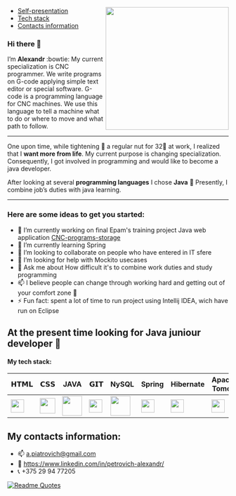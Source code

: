 <p align = "right" >
   <img align = "right" src ="https://i.imgur.com/oIXjACX.gif"" height ="280px">

* [Self-presentation](#presentation)
* [Tech stack](#stack)
* [Contacts information](#contacts)
<a name="presentation"></a>  
### Hi there 👋
I’m **Alexandr** :bowtie: My current specialization is CNC programmer. We write programs on G-code applying simple text editor or special software. G-code is a programming language for CNC machines. We use this language to tell a machine what to do or where to move and what path to follow.
___
One upon time, while tightening :wrench: a regular nut for 32:nut_and_bolt: at work, I realized that I **want more from life**. My current purpose is changing specialization. Consequently, I got involved in programming and would like to become a java developer.

After looking at several **programming languages** I chose **Java** :100: Presently, I combine job’s duties with java learning.
___

### Here are some ideas to get you started:

- 🔭 I’m currently working on final Epam's training project Java web application [CNC-programs-storage](https://github.com/Petrovich-A/CNC-programs-storage)
- 🌱 I’m currently learning Spring
- 👯 I’m looking to collaborate on people who have entered in IT sfere
- 🤔 I’m looking for help with Mockito usecases
- 💬 Ask me about How difficult it's to combine work duties and study programming
- 📫 I believe people can change through working hard and getting out of your comfort zone :seedling:
- ⚡ Fun fact: spent a lot of time to run project using Intellij IDEA, wich have run on Eclipse

## At the present time looking for Java juniour developer :raising_hand:

<a name="stack"></a>  
#### My tech stack:

| 𝗛𝗧𝗠𝗟 | 𝗖𝗦𝗦 | JAVA | 𝗚𝗜𝗧 | NySQL| Spring | Hibernate |Apache Tomcat|
| ---- | --- | ---- | --- | ---- | ------ | --------- |-------------|
|<img height="30px" src="https://cdn.svgporn.com/logos/html-5.svg">|<img height="35px" src="https://cdn.svgporn.com/logos/css-3.svg">|<img height="45px" src="https://cdn.svgporn.com/logos/java.svg">|<img height="30px" src="https://cdn.svgporn.com/logos/git-icon.svg">|<img height="45px" src="https://cdn.svgporn.com/logos/mysql.svg">|<img height="30px" src="https://cdn.svgporn.com/logos/spring-icon.svg">|<img height="30px" src="https://cdn.svgporn.com/logos/hibernate.svg">|<img height="30px" align="center" src="https://cdn.svgporn.com/logos/tomcat.svg">|

<a name="contacts"></a>
## **My contacts information:**

- :mailbox: a.piatrovich@gmail.com
- :link: https://www.linkedin.com/in/petroviсh-alexаndr/
- :telephone_receiver: +375 29 94 77205
                  
                  
[![Readme Quotes](https://quotes-github-readme.vercel.app/api?type=horizontal)](https://github.com/piyushsuthar/github-readme-quotes)
                  
